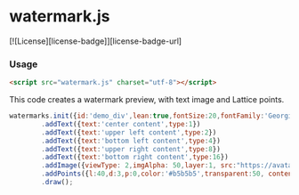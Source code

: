 watermark.js
========
[![License][license-badge]][license-badge-url]

### Usage ###

```html
<script src="watermark.js" charset="utf-8"></script>
```

This code creates a watermark preview, with text image and Lattice points.

```javascript
watermarks.init({id:'demo_div',lean:true,fontSize:20,fontFamily:'Georgia',fontColor:'black'})
		.addText({text:'center content',type:1})
		.addText({text:'upper left content',type:2})
		.addText({text:'bottom left content',type:4})
		.addText({text:'upper right content',type:8})
		.addText({text:'bottom right content',type:16})
		.addImage({viewType: 2,imgAlpha: 50,layer:1, src:"https://avatars1.githubusercontent.com/ml/89?s=106&v=4"})
		.addPoints({l:40,d:3,p:0,color:'#b5b5b5',transparent:50, content:'01234568'})
		.draw();
```